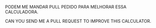 
  PODEM ME MANDAR PULL PEDIDO PARA MELHORAR ESSA CALCULADORA.
  
  CAN YOU SEND ME A PULL REQUEST TO IMPROVE THIS CALCULATOR.
  
